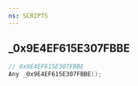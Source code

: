 ```yaml
---
ns: SCRIPTS
---
```

## _0x9E4EF615E307FBBE

```c
// 0x9E4EF615E307FBBE
Any _0x9E4EF615E307FBBE();
```

